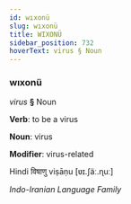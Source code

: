 ```yaml
---
id: wıxonü
slug: wıxonü
title: WIXONÜ
sidebar_position: 732
hoverText: virus § Noun
---
```


### wıxonü

*virus* **§** Noun

**Verb**: to be a virus

**Noun**: virus

**Modifier**: virus-related

Hindi विषाणु viṣāṇu [ʋɪ.ʃäː.ɳuː]

*Indo-Iranian Language Family*